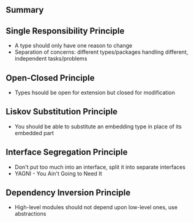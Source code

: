 ## Summary

## Single Responsibility Principle
- A type should only have one reason to change
- Separation of concerns: different types/packages handling different, independent tasks/problems

## Open-Closed Principle
- Types hsould be open for extension but closed for modification

## Liskov Substitution Principle
- You should be able to substitute an embedding type in place of its embedded part

## Interface Segregation Principle
- Don't put too much into an interface, split it into separate interfaces
- YAGNI - You Ain't Going to Need It

## Dependency Inversion Principle
 - High-level modules should not depend upon low-level ones, use abstractions
